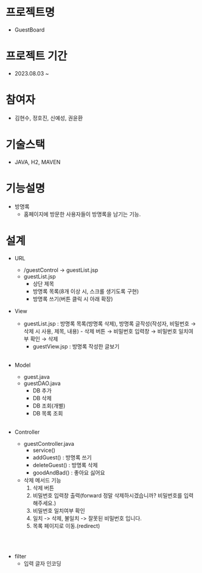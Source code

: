 # 프로젝트명
- GuestBoard

# 프로젝트 기간
- 2023.08.03 ~ 

# 참여자
- 김현수, 정호진, 신예성, 권윤환

# 기술스택
- JAVA, H2, MAVEN

# 기능설명
- 방명록
    - 홈페이지에 방문한 사용자들이 방명록을 남기는 기능.

# 설계
- URL
	- /guestControl → guestList.jsp
	- guestList.jsp
		- 상단 제목
		- 방명록 목록(8개 이상 시, 스크롤 생기도록 구현)
		- 방명록 쓰기(버튼 클릭 시 아래 확장)
		
- View
	- guestList.jsp : 방명록 목록(방명록 삭제), 방명록 글작성(작성자, 비밀번호 → 삭제 시 사용, 제목, 내용)
			- 삭제 버튼 → 비밀번호 입력창 → 비밀번호 일치여부 확인 → 삭제
		- guestView.jsp : 방명록 작성한 글보기
<br><br>

- Model
	- guest.java
	- guestDAO.java
		- DB 추가
		- DB 삭제
		- DB 조회(개별)
		- DB 목록 조회
<br><br>

- Controller
	- guestController.java
		- service()
		- addGuest() : 방명록 쓰기
		- deleteGuest() : 방명록 삭제
		- goodAndBad() : 좋아요 싫어요
	- 삭제 메서드 기능
		1. 삭제 버튼
		2. 비밀번호 입력창 출력(forward 정말 삭제하시겠습니까? 비밀번호를 입력해주세요.)
		3. 비밀번호 일치여부 확인
		4. 일치 -> 삭제, 불일치 -> 잘못된 비밀번호 입니다.
		5. 목록 페이지로 이동.(redirect)
	
<br><br>

- filter
	- 입력 글자 인코딩